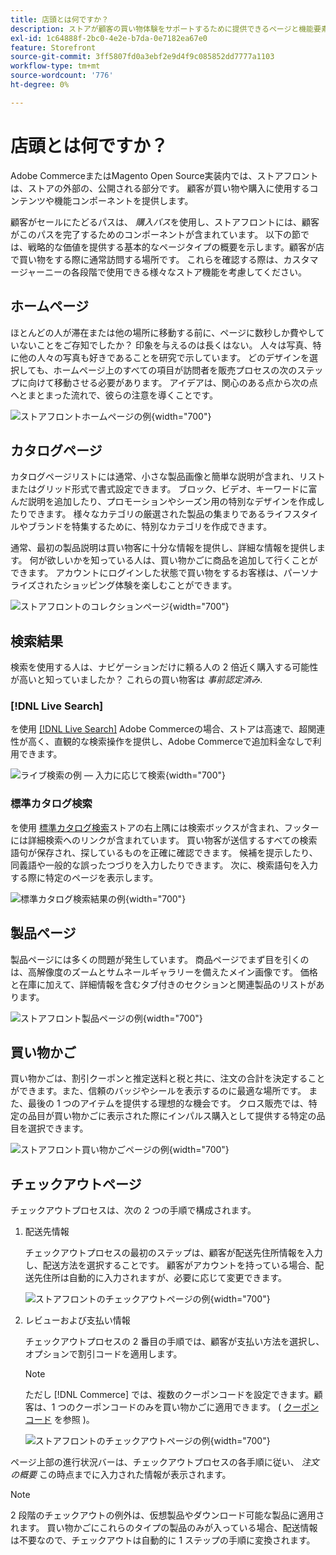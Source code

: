 ```yaml
---
title: 店頭とは何ですか？
description: ストアが顧客の買い物体験をサポートするために提供できるページと機能要素について説明します。
exl-id: 1c64888f-2bc0-4e2e-b7da-0e7182ea67e0
feature: Storefront
source-git-commit: 3ff5807fd0a3ebf2e9d4f9c085852dd7777a1103
workflow-type: tm+mt
source-wordcount: '776'
ht-degree: 0%

---
```


# 店頭とは何ですか？

Adobe CommerceまたはMagento Open Source実装内では、ストアフロントは、ストアの外部の、公開される部分です。 顧客が買い物や購入に使用するコンテンツや機能コンポーネントを提供します。

顧客がセールにたどるパスは、 _購入パス_&#x200B;を使用し、ストアフロントには、顧客がこのパスを完了するためのコンポーネントが含まれています。 以下の節では、戦略的な価値を提供する基本的なページタイプの概要を示します。顧客が店で買い物をする際に通常訪問する場所です。 これらを確認する際は、カスタマージャーニーの各段階で使用できる様々なストア機能を考慮してください。

## ホームページ

ほとんどの人が滞在または他の場所に移動する前に、ページに数秒しか費やしていないことをご存知でしたか？ 印象を与えるのは長くはない。 人々は写真、特に他の人々の写真も好きであることを研究で示しています。 どのデザインを選択しても、ホームページ上のすべての項目が訪問者を販売プロセスの次のステップに向けて移動させる必要があります。 アイデアは、関心のある点から次の点へとまとまった流れで、彼らの注意を導くことです。

![ストアフロントホームページの例](./assets/storefront-homepage-full.png){width="700"}

## カタログページ

カタログページリストには通常、小さな製品画像と簡単な説明が含まれ、リストまたはグリッド形式で書式設定できます。 ブロック、ビデオ、キーワードに富んだ説明を追加したり、プロモーションやシーズン用の特別なデザインを作成したりできます。 様々なカテゴリの厳選された製品の集まりであるライフスタイルやブランドを特集するために、特別なカテゴリを作成できます。

通常、最初の製品説明は買い物客に十分な情報を提供し、詳細な情報を提供します。 何が欲しいかを知っている人は、買い物かごに商品を追加して行くことができます。 アカウントにログインした状態で買い物をするお客様は、パーソナライズされたショッピング体験を楽しむことができます。

![ストアフロントのコレクションページ](./assets/storefront-collection-page.png){width="700"}

## 検索結果

検索を使用する人は、ナビゲーションだけに頼る人の 2 倍近く購入する可能性が高いと知っていましたか？ これらの買い物客は _事前認定済み_.

### [!DNL Live Search]

を使用 [[!DNL Live Search]](https://experienceleague.adobe.com/docs/commerce-merchant-services/live-search/overview.html) Adobe Commerceの場合、ストアは高速で、超関連性が高く、直観的な検索操作を提供し、Adobe Commerceで追加料金なしで利用できます。

![ライブ検索の例 — 入力に応じて検索](./assets/storefront-search-as-you-type.png){width="700"}

### 標準カタログ検索

を使用 [標準カタログ検索](../catalog/search.md)ストアの右上隅には検索ボックスが含まれ、フッターには詳細検索へのリンクが含まれています。 買い物客が送信するすべての検索語句が保存され、探しているものを正確に確認できます。 候補を提示したり、同義語や一般的な誤ったつづりを入力したりできます。 次に、検索語句を入力する際に特定のページを表示します。

![標準カタログ検索結果の例](./assets/storefront-search-results-page-full.png){width="700"}

## 製品ページ

製品ページには多くの問題が発生しています。 商品ページでまず目を引くのは、高解像度のズームとサムネールギャラリーを備えたメイン画像です。 価格と在庫に加えて、詳細情報を含むタブ付きのセクションと関連製品のリストがあります。

![ストアフロント製品ページの例](./assets/storefront-product-page-full-m.png){width="700"}

## 買い物かご

買い物かごは、割引クーポンと推定送料と税と共に、注文の合計を決定することができます。また、信頼のバッジやシールを表示するのに最適な場所です。 また、最後の 1 つのアイテムを提供する理想的な機会です。 クロス販売では、特定の品目が買い物かごに表示された際にインパルス購入として提供する特定の品目を選択できます。

![ストアフロント買い物かごページの例](./assets/storefront-cart-full.png){width="700"}

## チェックアウトページ

チェックアウトプロセスは、次の 2 つの手順で構成されます。

1. 配送先情報

   チェックアウトプロセスの最初のステップは、顧客が配送先住所情報を入力し、配送方法を選択することです。 顧客がアカウントを持っている場合、配送先住所は自動的に入力されますが、必要に応じて変更できます。

   ![ストアフロントのチェックアウトページの例](./assets/storefront-checkout-shipping-full.png){width="700"}

1. レビューおよび支払い情報

   チェックアウトプロセスの 2 番目の手順では、顧客が支払い方法を選択し、オプションで割引コードを適用します。

   >[!NOTE]
   >
   >ただし [!DNL Commerce] では、複数のクーポンコードを設定できます。顧客は、1 つのクーポンコードのみを買い物かごに適用できます。 ( [クーポンコード](../merchandising-promotions/price-rules-cart-coupon.md#coupon-codes) を参照 )。

   ![ストアフロントのチェックアウトページの例](./assets/storefront-checkout-payment-full.png){width="700"}

ページ上部の進行状況バーは、チェックアウトプロセスの各手順に従い、 _注文の概要_ この時点までに入力された情報が表示されます。

>[!NOTE]
>
>2 段階のチェックアウトの例外は、仮想製品やダウンロード可能な製品に適用されます。 買い物かごにこれらのタイプの製品のみが入っている場合、配送情報は不要なので、チェックアウトは自動的に 1 ステップの手順に変換されます。
